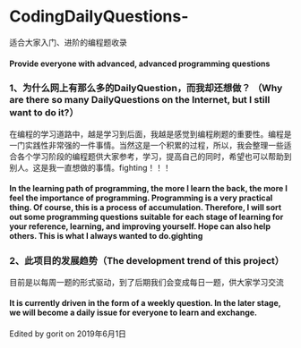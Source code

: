# CodingDailyQuestions-
适合大家入门、进阶的编程题收录
#### Provide everyone with advanced, advanced programming questions

### 1、为什么网上有那么多的DailyQuestion，而我却还想做？ （Why are there so many DailyQuestions on the Internet, but I still want to do it?）
  在编程的学习道路中，越是学习到后面，我越是感觉到编程刷题的重要性。编程是一门实践性非常强的一件事情。当然这是一个积累的过程，所以，我会整理一些适合各个学习阶段的编程题供大家参考，学习，提高自己的同时，希望也可以帮助到别人。这是我一直想做的事情。fighting！！！
#### In the learning path of programming, the more I learn the back, the more I feel the importance of programming. Programming is a very practical thing. Of course, this is a process of accumulation. Therefore, I will sort out some programming questions suitable for each stage of learning for your reference, learning, and improving yourself. Hope can also help others. This is what I always wanted to do.gighting

### 2、此项目的发展趋势（The development trend of this project）
  目前是以每周一题的形式驱动，到了后期我们会变成每日一题，供大家学习交流
#### It is currently driven in the form of a weekly question. In the later stage, we will become a daily issue for everyone to learn and exchange.
  
Edited by gorit on 2019年6月1日
